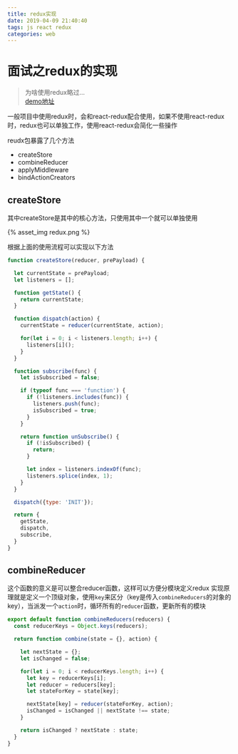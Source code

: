 ```yaml
---
title: redux实现
date: 2019-04-09 21:40:40
tags: js react redux
categories: web
---
```


# 面试之redux的实现

> 为啥使用redux略过... <br/>
> [demo地址](https://github.com/changzhn/react-app/tree/redux)

一般项目中使用redux时，会和react-redux配合使用，如果不使用react-redux时，redux也可以单独工作，使用react-redux会简化一些操作

reudx包暴露了几个方法
- createStore
- combineReducer
- applyMiddleware
- bindActionCreators

## createStore
其中createStore是其中的核心方法，只使用其中一个就可以单独使用

{% asset_img redux.png %}

根据上面的使用流程可以实现以下方法
```js
function createStore(reducer, prePayload) {

  let currentState = prePayload;
  let listeners = [];

  function getState() {
    return currentState;
  }

  function dispatch(action) {
    currentState = reducer(currentState, action);

    for(let i = 0; i < listeners.length; i++) {
      listeners[i]();
    }
  }

  function subscribe(func) {
    let isSubscribed = false;

    if (typeof func === 'function') {
      if (!listeners.includes(func)) {
        listeners.push(func);
        isSubscribed = true;
      }
    }

    return function unSubscribe() {
      if (!isSubscribed) {
        return;
      }

      let index = listeners.indexOf(func);
      listeners.splice(index, 1);
    }
  }

  dispatch({type: 'INIT'});

  return {
    getState,
    dispatch,
    subscribe,
  }
}
```

## combineReducer
这个函数的意义是可以整合reducer函数，这样可以方便分模块定义redux
实现原理就是定义一个顶级对象，使用`key`来区分（key是传入`combineReducers`的对象的key），当派发一个`action`时，循环所有的`reducer`函数，更新所有的模块

```js
export default function combineReducers(reducers) {
  const reducerKeys = Object.keys(reducers);

  return function combine(state = {}, action) {

    let nextState = {};
    let isChanged = false;

    for(let i = 0; i < reducerKeys.length; i++) {
      let key = reducerKeys[i];
      let reducer = reducers[key];
      let stateForKey = state[key];

      nextState[key] = reducer(stateForKey, action);
      isChanged = isChanged || nextState !== state;
    }

    return isChanged ? nextState : state;
  }
}
```